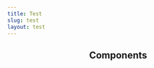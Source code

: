 ```yaml
---
title: Test
slug: test
layout: test
---
```

<!-- <section>
  <header>
    <h2>Form</h2>
  </header>
  <form action="#">
    <fieldset>
      <legend>Form legend</legend>
      <div>
        <label for="f1">Text input:</label>
        <input type="text" id="f1" required>
      </div>
      <div>
        <label for="pw">Password input:</label>
        <input type="password" id="pw" value="password">
      </div>
      <div>
        <label for="hidden">Hidden input:</label>
        <input type="hidden" id="hidden" value="hidden">
      </div>
      <div>
        <input type="radio" id="f2" required>
        <label for="f2">Radio input</label>
      </div>
      <div>
        <input type="checkbox" id="f3" required>
        <label for="f3">Checkbox input</label>
      </div>
      <div>
        <label for="f4">Select field:</label>
        <select id="f4">
          <option>
            Option 01
          </option>
          <option>
            Option 02
          </option>
        </select>
      </div>
      <div>
        <label for="f5">Textarea:</label>
        <textarea id="f5" rows="5">Textarea text</textarea>
      </div>
      <div>
        <label for="f6">Input Button:</label>
        <input type="button" id="f6" value="button text">
      </div>
      <div>
        <label>Button Elements: <span class="small quiet">Can use &lt;button&gt; tag or &lt;a class="button"&gt;</span></label>
        <button class="button positive"><img src="https://raw.githubusercontent.com/ericrasch/html-kitchen-sink/master/web/assets/img/icons/tick.png" alt=""> Save</button> <a class="button" href="#"><img src="https://raw.githubusercontent.com/ericrasch/html-kitchen-sink/master/web/assets/img/icons/key.png" alt=""> Change Password</a> <a href="#" class="button negative"><img src="https://raw.githubusercontent.com/ericrasch/html-kitchen-sink/master/web/assets/img/icons/cross.png" alt=""> Cancel</a>
      </div>
    </fieldset>
  </form>
</section> -->
<!--<section>
  <header>
    <h2>Base Elements</h2>
  </header>
  <ul class="elements">
    <li><a href="#">a</a></li>
    <li><p><abbr title="JavaScript Object Notation">JSON</abbr> (<dfn title="JSON">JavaScript Object Notation</dfn>) is a lightweight data-interchange format.</p></li>
    <li><acronym>acronym</acronym></li>
    <li><audio>audio</audio></li>
    <li><b>b</b></li>
    <li><big>big</big></li>
    <li style="margin-bottom: 1em;"><button>button</button></li>
    <li style="margin-bottom: 1em;"><button type="button">button type="button"</button></li>
    <li style="margin-bottom: 1em;"><button type="submit">button type="submit"</button></li>
    <li style="margin-bottom: 1em;"><button type="reset">button type="reset"</button></li>
    <li style="margin-bottom: 1em;"><button disabled>button disabled</button></li>
    <li><caption>caption</caption></li>
    <li><code>code</code></li>
    <li><details>
        <summary>summary</summary>
        details
      </details>
    </li>
    <li><em>em</em></li>
    <li><embed>embed</embed></li>
    <li>
      <h1>h1</h1>
      <h2>h2</h2>
      <h3>h3</h3>
      <h4>h4</h4>
      <h5>h5</h5>
      <h6>h6</h6>
    </li>
    <li><hr /></li>
    <li><i>i</i></li>
    <li><kbd>kbd</kbd></li>
    <li>
      <ul>
        <li>ul</li>
        <li>ul</li>
        <li>ul
          <ul>
            <li>ul</li>
            <li>ul</li>
            <li>ul</li>
          </ul></li>
      </ul>
    </li>
    <li>
      <ol>
        <li>ol</li>
        <li>ol</li>
        <li>ol
          <ol>
            <li>ol</li>
            <li>ol</li>
            <li>ol</li>
          </ol></li>
      </ol>
    </li>
    <li>
      <dl>
        <dt>dt</dt>
        <dd>dd</dd>
        <dd>dd
          <dl>
            <dt>dt</dt>
            <dd>dd</dd>
            <dd>dd</dd>
          </dl></dd>
      </dl>
    </li>
    <li>
      <nav>
        <ul class="navigation-list">
          <li><a href="#">Nav 1</a></li>
          <li><a href="#">Nav 2</a></li>
          <li><a href="#">Nav 3</a></li>
        </ul>
      </nav>
    </li>
    <li><object>object</object></li>
    <li><p>Lorem ipsum dolor sit amet, consectetuer adipiscing elit. Donec odio. Quisque volutpat mattis eros. Nullam malesuada erat ut turpis. Suspendisse urna nibh, viverra non, semper suscipit, posuere a, pede.</p></li>
    <li><pre>pre Lorem ipsum dolor sit amet, consectetuer adipiscing elit. Phasellus hendrerit. Pellentesque aliquet nibh nec urna. In nisi neque, aliquet vel, dapibus id, mattis vel, nisi. Sed pretium, ligula sollicitudin laoreet viverra, tortor libero sodales leo, eget blandit nunc tortor eu nibh. Nullam mollis. Ut justo. Suspendisse potenti.</pre></li>
    <li><pre><code>function greet(greeting) {
  console.log(greeting)
}</code></pre></li>
    <li><progress value="1" max="2"></li>
    <li><q>q</q></li>
    <li><p><q>Lorem ipsum dolor sit amet, consectetuer adipiscing elit. Donec odio. Quisque volutpat mattis eros. Nullam malesuada erat ut turpis. Suspendisse urna nibh, viverra non, semper suscipit, posuere a, pede.</q></p></li>
    <li><samp>samp</samp></li>
    <li><small>small</small></li>
    <li><strong>strong</strong></li>
    <li><sub>sub</sub></li>
    <li><sup>sup</sup></li>
    <li><var>var</var></li>
  </ul>
</section>-->
<section>
  <header class="pad">
    <h2>Components</h2>
  </header>
  <ul class="components">
    <!-- <li><img class="avatar" src="https://source.unsplash.com/random/500x500" alt=""></li> -->
    <!-- <li><img class="avatar avatar_small" src="https://source.unsplash.com/random/500x500" alt=""></li> -->
    <!-- <li><img class="avatar avatar_large" src="https://source.unsplash.com/random/500x500" alt=""></li> -->
    <!-- <li>
      <nav>
        <ul class="breadcrumb">
          <li><a href="#">Lorum ipsum dolor sit amet</a></li>
          <li><a href="#">This is another pretty long one</a></li>
          <li><a href="#" aria-current="page">This breadcrumb navigation item is pretty long</a></li>
        </ul>
      </nav>
    </li> -->
    <!-- <li style="margin-bottom: 1em;"><a class="button" href="#">a class="button"</a></li> -->
    <!-- <li style="margin-bottom: 1em;">
      <button class="button button_highlight">button</button>
      <button class="button button_highlight" disabled>disabled</button>
    </li>
    <li style="margin-bottom: 1em;">
      <button class="button">button</button>
      <button class="button" disabled>disabled</button>
    </li>
    <li style="margin-bottom: 1em;">
      <button class="button button_ghost">button</button>
      <button class="button button_ghost" disabled>disabled</button>
    </li>
    <li style="margin-bottom: 1em;"><button class="button" type="button">button class="button" type="button"</button></li>
    <li style="margin-bottom: 1em;"><button class="button" type="submit">button class="button" type="submit"</button></li>
    <li style="margin-bottom: 1em;"><button class="button" type="reset">button class="button" type="reset"</button></li>
    <li style="margin-bottom: 1em;"><button class="button" disabled>button class="button" disabled</button></li>
    <li>
      <ul class="cards">
        <li class="card">
          <header class="card__image">
            <img src="https://source.unsplash.com/random/1200x1200" alt="Placeholder" width="1200" height="1200">
          </header>
          <p>Lorem ipsum dolor sit amet</p>
        </li>
        <li class="card">
          <header class="card__header">
            <p>Lorem ipsum dolor sit amet</p>
          </header>
          <div class="card__body">
            <p>Lorem ipsum dolor sit amet, consectetuer adipiscing elit. Donec odio. Quisque volutpat mattis eros. Nullam malesuada erat ut turpis. Suspendisse urna nibh, viverra non, semper suscipit, posuere a, pede.</p>
            <p>Donec nec justo eget felis facilisis fermentum. Aliquam porttitor mauris sit amet orci. Aenean dignissim pellentesque felis.</p>
          </div>
          <footer class="card__footer">
            <p>Aliquam tincidunt mauris</p>
          </footer>
        </li>
        <li class="card">
          <header class="card__header">
            <p>Lorem ipsum dolor sit amet</p>
          </header>
          <div class="card__body">
            <p>Lorem ipsum dolor sit amet, consectetuer adipiscing elit. Donec odio. Quisque volutpat mattis eros. Nullam malesuada erat ut turpis. Suspendisse urna nibh, viverra non, semper suscipit, posuere a, pede.</p>
            <p>Donec nec justo eget felis facilisis fermentum. Aliquam porttitor mauris sit amet orci. Aenean dignissim pellentesque felis.</p>
          </div>
        </li>
      </ul>
    </li>
    <li>
      <div class="pad" style="background: navy; color: white;">
        Full width, padded: <code>.pad</code>
      </div>
    </li>
    <li>
      <div class="constrain" style="background: navy; color: white;">
        Constrained: <code>.constrain</code>
      </div>
    </li>
    <li>
      <div class="constrain pad" style="background: navy; color: white;">
        Constrained, padded: <code>.pad.constrain</code>
      </div>
    </li>
    <li style="background: navy; color: white;" class="pad">
      <div class="constrain">
        Full width, padded, constrained: <code>.pad > .constrain</code>
      </div>
    </li>
    <li style="background: navy; color: white;" class="constrain">
      <div class="pad">
        Constrained, padded: <code>.constrain > .pad</code>
      </div>
    </li>
    <li>
      <div class="constrain" style="background: gray;">
        Constrained
        <div class="full-width pad" style="background: navy; color: white;">
          Full width
          <div class="constrain">
            Constrained inside full width, inside constrained (inside full width)
          </div>
        </div>
        Still constrained
      </div>
    </li> -->
    <!-- <li>
      <article class="constrain pad">
        <header>
          <h2>Lorem ipsum dolor sit amet</h2>
        </header>
        <p class="lead">Lorem ipsum dolor sit amet, consectetuer adipiscing elit. Donec odio. Quisque volutpat mattis eros. Nullam malesuada erat ut turpis. Suspendisse urna nibh, viverra non, semper suscipit, posuere a, pede.</p>
        <p>Donec nec justo eget felis facilisis fermentum. Aliquam porttitor mauris sit amet orci. Aenean dignissim pellentesque felis.</p>
        <p>Morbi in sem quis dui placerat ornare. Pellentesque odio nisi, euismod in, pharetra a, ultricies in, diam. Sed arcu. Cras consequat.</p>
        <p>Praesent dapibus, neque id cursus faucibus, tortor neque egestas auguae, eu vulputate magna eros eu erat. Aliquam erat volutpat. Nam dui mi, tincidunt quis, accumsan porttitor, facilisis luctus, metus.</p>
        <p>Phasellus ultrices nulla quis nibh. Quisque a lectus. Donec consectetuer ligula vulputate sem tristique cursus. Nam nulla quam, gravida non, commodo a, sodales sit amet, nisi.</p>
      </article>
    </li> -->
  </ul>
</section>